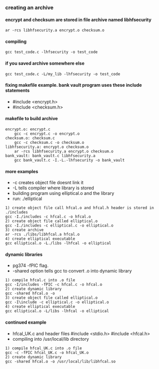 
### creating an archive

#### encrypt and checksum are stored in file archive named libhfsecurity
```
ar -rcs libhfsecurity.a encrypt.o checksum.o
```
#### compiling
```
gcc test_code.c -lhfsecurity -o test_code
```
#### if you saved archive somewhere else
```
gcc test_code.c -L/my_lib -lhfsecurity -o test_code
```
#### fixing makefile example. bank vault program uses these include statements
 * #include <encrypt.h>
 * #include <checksum.h>

#### makefile to build archive
```
encrypt.o: encrypt.c
	gcc -c encrypt.c -o encrypt.o
checksum.o: checksum.c
	gcc -c checksum.c -o checksum.o
libhfsecurity.a: encrypt.o checksum.o 
	ar -rcs libhfsecurity.a encrypt.o checksum.o
bank_vault: bank_vault.c libhfsecurity.a
	gcc bank_vault.c -I.-L.-lhfsecurity -o bank_vault
```


#### more examples
 *  -c creates object file doesnt link it
 *  -L tells compiler where library is stored
 *  building program using elliptical.o and the library
 *  run: ./elliptical
```
1) create object file call hfcal.o and hfcal.h header is stored in ./includes
gcc -I./includes -c hfcal.c -o hfcal.o
2) create object file called elliptical.o
gcc -I./includes -c elliptical.c -o elliptical.o
3) create archive
ar -rcs ./libs/libhfcal.a hfcal.o
4) create elliptical executable
gcc elliptical.o -L./libs -lhfcal -o elliptical
```

#### dynamic libraries
 * pg374 -fPIC flag. 
 * -shared option tells gcc to convert .o into dynamic library
```
1) compile hfcal.c into .o file
gcc -I/includes -fPIC -c hfcal.c -o hfcal.o
2) create dynamic library
gcc -shared hfcal.o -o
3) create object file called elliptical.o
gcc -I\include -c elliptical.c -o elliptical.o
4) create elliptical executable
gcc elliptical.o -L/libs -lhfcal -o elliptical
```
#### continued example
 * hfcal_UK.c and header files #include <stdio.h> #include <hfcal.h>
 * compiling into /usr/local/lib directory
```
1) compile hfcal_UK.c into .o file
gcc -c -fPIC hfcal_UK.c -o hfcal_UK.o
2) create dynamic library
gcc -shared hfcal.o -o /usr/local/lib/libhfcal.so
```
